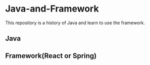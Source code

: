 # Java-and-Framework
This repository is a history of Java and learn to use the framework.

## Java

## Framework(React or Spring)
